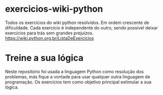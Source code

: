 # exercicios-wiki-python
 Todos os exercícios do wiki python resolvidos. Em ordem crescente de dificuldade.
 Cada exercício é independente do outro, sendo possível deixar exercícios para trás sem grandes prejuízos.
 https://wiki.python.org.br/ListaDeExercicios
 # Treine a sua lógica
 Neste repositório foi usada a linguagem Python como resolução dos problemas, más fique a vontade para usar qualquer outra linguagem de programação. Os exercícios tem como objetivo principal estimular a sua lógica.
